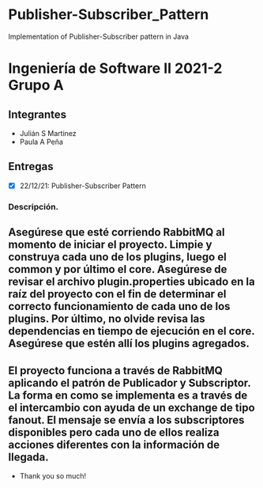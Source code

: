 # Publisher-Subscriber_Pattern
Implementation of Publisher-Subscriber pattern in Java
# Ingeniería de Software II 2021-2 Grupo A

## Integrantes
* Julián S Martinez
* Paula A Peña

## Entregas
- [x] 22/12/21: Publisher-Subscriber Pattern

### Descripción.

## Asegúrese que esté corriendo RabbitMQ al momento de iniciar el proyecto. Limpie y construya cada uno de los plugins, luego el common y por último el core. Asegúrese de revisar el archivo plugin.properties ubicado en la raíz del proyecto con el fin de determinar el correcto funcionamiento de cada uno de los plugins. Por último, no olvide revisa las dependencias en tiempo de ejecución en el core. Asegúrese que estén allí los plugins agregados.

## El proyecto funciona a través de RabbitMQ aplicando el patrón de Publicador y Subscriptor. La forma en como se implementa es a través de el intercambio con ayuda de un exchange de tipo fanout. El mensaje se envía a los subscriptores disponibles pero cada uno de ellos realiza acciones diferentes con la información de llegada.

* Thank you so much!
